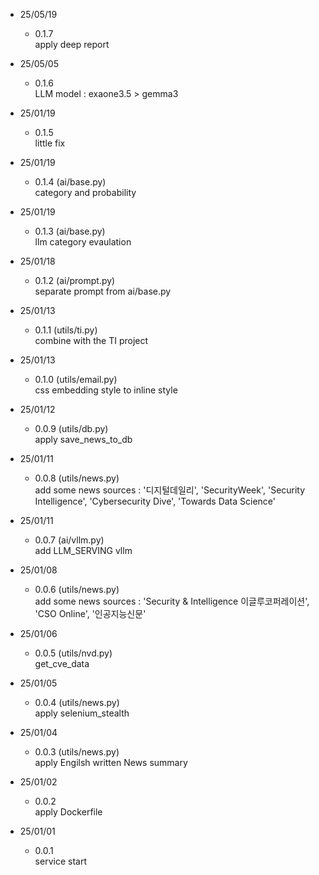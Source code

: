 * 25/05/19
    - 0.1.7 <br>
        apply deep report <br>

* 25/05/05
    - 0.1.6 <br>
        LLM model : exaone3.5 > gemma3 <br>

* 25/01/19
    - 0.1.5 <br>
        little fix <br>

* 25/01/19
    - 0.1.4 (ai/base.py) <br>
        category and probability <br>

* 25/01/19
    - 0.1.3 (ai/base.py) <br>
        llm category evaulation <br>

* 25/01/18
    - 0.1.2 (ai/prompt.py) <br>
        separate prompt from ai/base.py <br>

* 25/01/13
    - 0.1.1 (utils/ti.py) <br>
        combine with the TI project <br>

* 25/01/13
    - 0.1.0 (utils/email.py) <br>
        css embedding style to inline style <br>

* 25/01/12
    - 0.0.9 (utils/db.py) <br>
        apply save_news_to_db <br>

* 25/01/11
    - 0.0.8 (utils/news.py) <br>
        add some news sources : '디지털데일리', 'SecurityWeek', 'Security Intelligence', 'Cybersecurity Dive', 'Towards Data Science' <br>

* 25/01/11
    - 0.0.7 (ai/vllm.py) <br>
        add LLM_SERVING vllm <br>

* 25/01/08
    - 0.0.6 (utils/news.py) <br>
        add some news sources : 'Security & Intelligence 이글루코퍼레이션', 'CSO Online', '인공지능신문' <br>

* 25/01/06
    - 0.0.5 (utils/nvd.py) <br>
        get_cve_data <br>

* 25/01/05
    - 0.0.4 (utils/news.py) <br>
        apply selenium_stealth <br>

* 25/01/04
    - 0.0.3 (utils/news.py) <br>
        apply Engilsh written News summary <br>

* 25/01/02
    - 0.0.2 <br>
        apply Dockerfile <br>

* 25/01/01
    - 0.0.1 <br>
        service start <br>